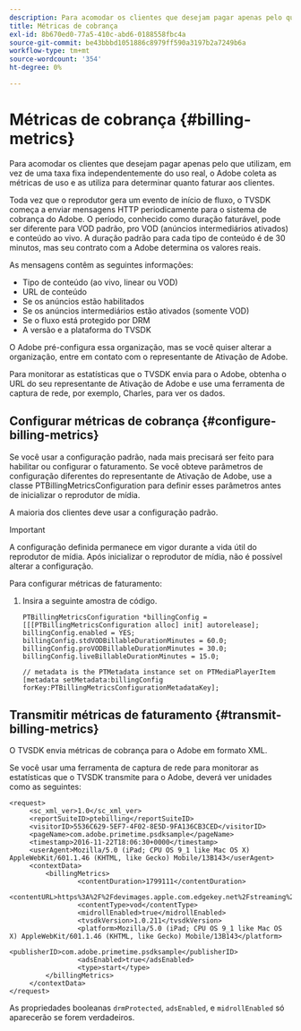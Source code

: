 ```yaml
---
description: Para acomodar os clientes que desejam pagar apenas pelo que utilizam, em vez de uma taxa fixa independentemente do uso real, o Adobe coleta as métricas de uso e as utiliza para determinar quanto faturar aos clientes.
title: Métricas de cobrança
exl-id: 8b670ed0-77a5-410c-abd6-0188558fbc4a
source-git-commit: be43bbbd1051886c8979ff590a3197b2a7249b6a
workflow-type: tm+mt
source-wordcount: '354'
ht-degree: 0%

---
```


# Métricas de cobrança {#billing-metrics}

Para acomodar os clientes que desejam pagar apenas pelo que utilizam, em vez de uma taxa fixa independentemente do uso real, o Adobe coleta as métricas de uso e as utiliza para determinar quanto faturar aos clientes.

Toda vez que o reprodutor gera um evento de início de fluxo, o TVSDK começa a enviar mensagens HTTP periodicamente para o sistema de cobrança do Adobe. O período, conhecido como duração faturável, pode ser diferente para VOD padrão, pro VOD (anúncios intermediários ativados) e conteúdo ao vivo. A duração padrão para cada tipo de conteúdo é de 30 minutos, mas seu contrato com a Adobe determina os valores reais.

As mensagens contêm as seguintes informações:

* Tipo de conteúdo (ao vivo, linear ou VOD)
* URL de conteúdo
* Se os anúncios estão habilitados
* Se os anúncios intermediários estão ativados (somente VOD)
* Se o fluxo está protegido por DRM
* A versão e a plataforma do TVSDK

O Adobe pré-configura essa organização, mas se você quiser alterar a organização, entre em contato com o representante de Ativação de Adobe.

Para monitorar as estatísticas que o TVSDK envia para o Adobe, obtenha o URL do seu representante de Ativação de Adobe e use uma ferramenta de captura de rede, por exemplo, Charles, para ver os dados.

## Configurar métricas de cobrança {#configure-billing-metrics}

Se você usar a configuração padrão, nada mais precisará ser feito para habilitar ou configurar o faturamento. Se você obteve parâmetros de configuração diferentes do representante de Ativação de Adobe, use a classe PTBillingMetricsConfiguration para definir esses parâmetros antes de inicializar o reprodutor de mídia.

A maioria dos clientes deve usar a configuração padrão.

>[!IMPORTANT]
>
>A configuração definida permanece em vigor durante a vida útil do reprodutor de mídia. Após inicializar o reprodutor de mídia, não é possível alterar a configuração.

Para configurar métricas de faturamento:

1. Insira a seguinte amostra de código.

   ```
   PTBillingMetricsConfiguration *billingConfig = [[[PTBillingMetricsConfiguration alloc] init] autorelease]; 
   billingConfig.enabled = YES; 
   billingConfig.stdVODBillableDurationMinutes = 60.0; 
   billingConfig.proVODBillableDurationMinutes = 30.0; 
   billingConfig.liveBillableDurationMinutes = 15.0; 
   
   // metadata is the PTMetadata instance set on PTMediaPlayerItem 
   [metadata setMetadata:billingConfig forKey:PTBillingMetricsConfigurationMetadataKey];
   ```

## Transmitir métricas de faturamento {#transmit-billing-metrics}

O TVSDK envia métricas de cobrança para o Adobe em formato XML.

<!--<a id="example_13ABDB1CC0B549968A534765378DA3A0"></a>-->

Se você usar uma ferramenta de captura de rede para monitorar as estatísticas que o TVSDK transmite para o Adobe, deverá ver unidades como as seguintes:

```
<request> 
     <sc_xml_ver>1.0</sc_xml_ver> 
     <reportSuiteID>ptebilling</reportSuiteID> 
     <visitorID>5536C629-5EF7-4F02-8E5D-9FA136CB3CED</visitorID> 
     <pageName>com.adobe.primetime.psdksample</pageName> 
     <timestamp>2016-11-22T18:06:30+0000</timestamp> 
     <userAgent>Mozilla/5.0 (iPad; CPU OS 9_1 like Mac OS X) AppleWebKit/601.1.46 (KHTML, like Gecko) Mobile/13B143</userAgent> 
     <contextData> 
         <billingMetrics> 
                 <contentDuration>1799111</contentDuration> 
                 <contentURL>https%3A%2F%2Fdevimages.apple.com.edgekey.net%2Fstreaming%2Fexamples%2Fbipbop_16x9%2Fbipbop_16x9_variant.m3u8</contentURL> 
                 <contentType>vod</contentType> 
                 <midrollEnabled>true</midrollEnabled> 
                 <tvsdkVersion>1.0.211</tvsdkVersion> 
                 <platform>Mozilla/5.0 (iPad; CPU OS 9_1 like Mac OS X) AppleWebKit/601.1.46 (KHTML, like Gecko) Mobile/13B143</platform> 
                 <publisherID>com.adobe.primetime.psdksample</publisherID> 
                 <adsEnabled>true</adsEnabled> 
                 <type>start</type> 
         </billingMetrics> 
     </contextData> 
</request>
```

As propriedades booleanas `drmProtected`, `adsEnabled`, e `midrollEnabled` só aparecerão se forem verdadeiros.
